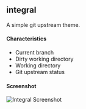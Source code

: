 ## integral

A simple git upstream theme.

#### Characteristics

* Current branch
* Dirty working directory
* Working directory
* Git upstream status

#### Screenshot
![Integral Screenshot](https://cloud.githubusercontent.com/assets/21774/2715353/70af1520-c50a-11e3-9db3-74933fbb8d91.png)
